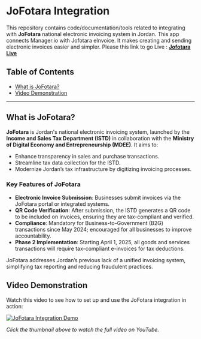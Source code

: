 # JoFotara Integration

This repository contains code/documentation/tools related to integrating with **JoFotara** national electronic invoicing system in Jordan. This app connects Manager.io with Jofotara eInvoice. It makes creating and sending electronic invoices easier and simpler.
Please this link  to go Live : **[Jofotara Live](https://www.google.com)**

## Table of Contents
- [What is JoFotara?](#what-is-jofotara)
- [Video Demonstration](#video-demonstration)

---

## What is JoFotara?

**JoFotara** is Jordan's national electronic invoicing system, launched by the **Income and Sales Tax Department (ISTD)** in collaboration with the **Ministry of Digital Economy and Entrepreneurship (MDEE)**. It aims to:
- Enhance transparency in sales and purchase transactions.
- Streamline tax data collection for the ISTD.
- Modernize Jordan’s tax infrastructure by digitizing invoicing processes.

### Key Features of JoFotara
- **Electronic Invoice Submission**: Businesses submit invoices via the JoFotara portal or integrated systems.
- **QR Code Verification**: After submission, the ISTD generates a QR code to be included on invoices, ensuring they are tax-compliant and verified.
- **Compliance**: Mandatory for Business-to-Government (B2G) transactions since May 2024; encouraged for all businesses to improve accountability.
- **Phase 2 Implementation**: Starting April 1, 2025, all goods and services transactions will require tax-compliant e-invoices for tax deductions.

JoFotara addresses Jordan’s previous lack of a unified invoicing system, simplifying tax reporting and reducing fraudulent practices.

## Video Demonstration

Watch this video to see how to set up and use the JoFotara integration in action:

[![JoFotara Integration Demo](https://img.youtube.com/vi/YOUR_VIDEO_ID/0.jpg)](https://www.youtube.com/watch?v=YOUR_VIDEO_ID)

*Click the thumbnail above to watch the full video on YouTube.*

